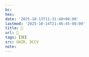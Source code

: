 ```yaml
---
bc:
hex:
date: '2025-10-13T11:31:40+08:00'
lastmod: '2025-10-14T21:46:45-08:00'
title: 󰪐
url: 󰪐
tags: [粣]
src: GHZR, DCCV
note:
---
```

